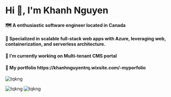 <h1 align="left">Hi 👋, I'm Khanh Nguyen</h1>
<h4 align="left"> 🗺️ A enthusiastic software engineer located in Canada</h4>

<h4 align="left"> 🎯 Specialized in scalable full-stack web apps with Azure, leveraging web, containerization, and serverless architecture.</h4>

<h4 align="left"> 📌 I’m currently working on Multi-tenant CMS portal </h4>

<h4 align="left"> 📁 My portfolio https://khanhnguyentrq.wixsite.com/-myporfolio</h4>

<p align="left"><img  src="https://github-profile-trophy.vercel.app/?username=tqkng&title=Multilanguage,Commit,Repositories,Experience,PullRequest" alt="tqkng" /></p>
<p><img align="left" src="https://github-readme-stats.vercel.app/api/top-langs?username=tqkng&show_icons=true&locale=en&layout=compact" alt="tqkng" /></p>


<p><img align="center" src="https://github-readme-streak-stats.herokuapp.com/?user=tqkng&" alt="tqkng" /></p>






